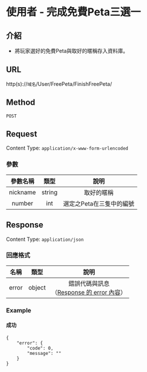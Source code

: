 # 使用者 - 完成免費Peta三選一

## 介紹

- 將玩家選好的免費Peta與取好的暱稱存入資料庫。

## URL

http(s)://`域名`/User/FreePeta/FinishFreePeta/

## Method

`POST`

## Request

Content Type: `application/x-www-form-urlencoded`

### 參數

| 參數名稱 | 類型 | 說明 |
|:-:|:-:|:-:|
| nickname | string | 取好的暱稱 |
| number | int | 選定之Peta在三隻中的編號 |

## Response

Content Type: `application/json`

### 回應格式

| 名稱 | 類型 | 說明 |
|:-:|:-:|:-:|
| error | object | 錯誤代碼與訊息<br>（[Response 的 error 內容](../response.md#error)） |

### Example

#### 成功

	{
	    "error": {
	        "code": 0,
	        "message": ""
	    }
	}